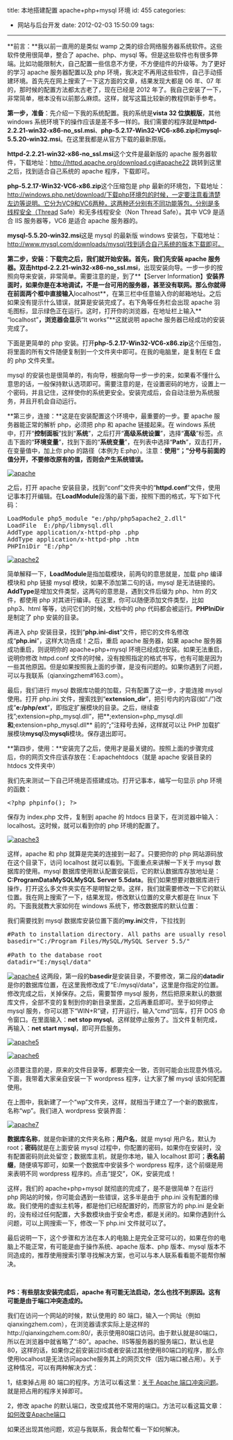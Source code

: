 title: 本地搭建配置 apache+php+mysql 环境
id: 455
categories:

- 网站与后台开发
  date: 2012-02-03 15:50:09
  tags:

---

**前言：**我以前一直用的是类似 wamp 之类的综合网络服务器系统软件。这些软件使用很简单，整合了 apache、php、mysql 等。但是这些软件也有很多弊端。比如功能限制大，自己配置一些信息不方便，不方便组件的升级等。为了更好的学习 apache 服务器配置以及 php 环境，我决定不再用这些软件，自己手动搭建环境。首先先在网上搜索了一下这方面的文章，结果发现大都是 06 年、07 年的，那时候的配置方法都太古老了，现在已经是 2012 年了。我自己安装了一下，非常简单，根本没有以前那么麻烦。这样，就写这篇比较新的教程供新手参考。

**第一步，准备**：先介绍一下我的系统配置。我的系统是**vista 32 位旗舰版**，其他 windows 系统环境下的操作应该是差不多一样的。我们需要的程序就是**httpd-2.2.21-win32-x86-no_ssl.msi**、**php-5.2.17-Win32-VC6-x86.zip**和**mysql-5.5.20-win32.msi**。在这里我都是从官方下载的最新原版。

**httpd-2.2.21-win32-x86-no_ssl.msi**这个文件是最新版的 apache 服务器软件，下载地址：http://httpd.apache.org/download.cgi#apache22 跳转到这里之后，找到适合自己系统的 apache 程序，下载即可。

**php-5.2.17-Win32-VC6-x86.zip**这个压缩包是 php 最新的环境包，下载地址：http://windows.php.net/download/下载php环境包的时候，一定要注意看清楚左边等说明。它分为VC9和VC6两种，这两种还分别有不同功能等包，分别是多线程安全（Thread Safe）和无多线程安全（Non Thread Safe）。其中 VC9 是适合 IIS 服务器等，VC6 是适合 apache 服务器的。

**mysql-5.5.20-win32.msi**这是 mysql 的最新版 windows 安装包，下载地址：http://www.mysql.com/downloads/mysql/找到适合自己系统的版本下载即可。

**第二步，安装：**下载完之后，我们就开始安装。首先，我们先安装 apache 服务器。双击**httpd-2.2.21-win32-x86-no_ssl.msi**，出现安装向导。一步一步的按照向导来安装，非常简单。需要注意的是，到了**【Server Information】**安装界面时，如果你是在本地调试，不是一台可用的服务器，甚至没有联网。那么你就得在前面两个框中直接输入**localhost**，在第三栏中任意输入你的邮箱地址。之后如果没有提示什么错误，就算是安装完成了。右下角等任务栏会出现 apache 羽毛图标，显示绿色正在运行。这时，打开你的浏览器，在地址栏上输入** “localhost”**，浏览器会显示**“It works”**这就说明 apache 服务器已经成功的安装完成了。

下面是更简单的 php 安装。打开**php-5.2.17-Win32-VC6-x86.zip**这个压缩包，将里面的所有文件随便复制到一个文件夹中即可。在我的电脑里，是复制在 E 盘的 php 文件夹里。

mysql 的安装也是很简单的，有向导，根据向导一步一步的来，如果看不懂什么意思的话，一般保持默认选项即可。需要注意的是，在设置密码的地方，设置上一个密码，并且记住，这样使你的系统更安全。安装完成后，会自动注册为系统服务，并且开机会自动运行。

**第三步，连接：**这是在安装配置这个环境中，最重要的一步。要 apache 服务器能正常的解析 php，必须把 php 和 apache 链接起来。在 windows 系统中，打开“**控制面板**”找到“**系统**”，之后打开“**高级系统设置**”，选择“**高级**”标签。点击下面的“**环境变量**”，找到下面的“**系统变量**”，在列表中选择“**Path**”，双击打开，在变量值中，加上你 php 的路径（本例为 E:php）。注意：**使用“；”分号与前面的值分开，不要修改原有的值，否则会产生系统错误。**

[![](https://qxzm-cdn.sapi.work/blog/2012/02/apache.jpg "apache")](https://qxzm-cdn.sapi.work/blog/2012/02/apache.jpg)

之后，打开 apache 安装目录，找到“conf”文件夹中的“**httpd.conf**”文件，使用记事本打开编辑。在**LoadModule**段落的最下面，按照下图的格式，写下如下代码：

<pre>LoadModule php5_module "e:/php/php5apache2_2.dll"
LoadFile  E:/php/libmysql.dll
AddType application/x-httpd-php .php
AddType application/x-httpd-php .htm
PHPIniDir "E:/php"</pre>

[![](https://qxzm-cdn.sapi.work/blog/2012/02/apache2.jpg "apache2")](https://qxzm-cdn.sapi.work/blog/2012/02/apache2.jpg)

简单解释一下，**LoadModule**是指加载模块，前两句的意思就是，加载 php 编译模块和 php 链接 mysql 模块，如果不添加第二句的话，mysql 是无法链接的。**AddType**是增加文件类型，这两句的意思是，遇到文件后缀为 php、htm 的文件，都使用 php 对其进行编译。在这里，你可以随便添加文件类型，比如 php3、html 等等，访问它们的时候，文档中的 php 代码都会被运行。**PHPIniDir** 是制定了 php 安装的目录。

再进入 php 安装目录，找到“**php.ini-dist**”文件，把它的文件名修改成“**php.ini**”，这样大功告成！之后，重启 apache 服务器，如果 apache 服务器成功重启，则说明你的 apache+php+mysql 环境已经成功安装。如果无法重启，说明你修改 httpd.conf 文件的时候，没有按照指定的格式书写，也有可能是因为一些其他原因。但是如果按照我上面的步骤，是没有问题的。如果你遇到了问题，可以与我联系（qianxingzhem#163.com）。

最后，我们进行 mysql 数据库功能的加载，只有配置了这一步，才能连接 mysql 使用。打开 php.ini 文件，搜索找到“**extension_dir**”，把引号内的内容(如”./”)改成”**e:/php/ext**”，即指定扩展模块的目录。之后，继续查找”;extension=php_mysql.dll”，把**;extension=php_mysql.dll**和**;extension=php_mysql.dll** 前的”**;**”注释号去掉，这样就可以让 PHP 加载扩展模块**mysql**及**mysqli**模块。保存退出即可。

**第四步，使用：**安装完了之后，使用才是最关键的。按照上面的步骤完成后，你的网页文件应该存放在：E:apachehtdocs（就是 apache 安装目录的 htdocs 文件夹中）

我们先来测试一下自己环境是否搭建成功。打开记事本，编写一句显示 php 环境的函数：

<pre>&lt;?php phpinfo(); ?&gt;</pre>

保存为 index.php 文件，复制到 apache 的 htdocs 目录下，在浏览器中输入：localhost。这时候，就可以看到你的 php 环境的配置了。

[![](https://qxzm-cdn.sapi.work/blog/2012/02/apache3.jpg "apache3")](https://qxzm-cdn.sapi.work/blog/2012/02/apache3.jpg)

这样，apache 和 php 就算是完美的连接到一起了。只要把你的 php 网站源码放在这个目录下，访问 localhost 就可以看到。下面重点来讲解一下关于 mysql 数据库的使用。mysql 数据库使用默认配置安装后，它的默认数据库存放地址是：**C:ProgramDataMySQLMySQL Server 5.5data**。我们如果想要对数据库进行操作，打开这么多文件夹实在不是明智之举。这样，我们就需要修改一下它的默认位置。我在网上搜索了一下，结果发现，修改默认位置的文章大都是在 linux 下的。下面我就教大家如何在 windows 系统下，修改数据库的默认位置：

我们需要找到 mysql 数据库安装位置下面的**my.ini**文件，下拉找到

<pre>#Path to installation directory. All paths are usually resolved relative to this.
basedir="C:/Program Files/MySQL/MySQL Server 5.5/"

#Path to the database root
datadir="E:/mysql/data"</pre>

[![](https://qxzm-cdn.sapi.work/blog/2012/02/apache4.jpg "apache4")](https://qxzm-cdn.sapi.work/blog/2012/02/apache4.jpg)
这两段，第一段的**basedir**是安装目录，不要修改，第二段的**datadir**是你的数据库位置，在这里我修改成了“E:/mysql/data"，这里是你指定的位置。修改完成之后，关掉保存。之后，需要暂停 mysql 服务，然后把原来默认的数据库文件，全部不变的复制到你的新目录里面，之后再重启即可。至于如何停止 mysql 服务，你可以摁下“WIN+R”键，打开运行，输入“cmd”回车，打开 DOS 命令窗口。在里面输入：**net stop mysql**。这样就停止服务了。当文件复制完成，再输入：**net start mysql**，即可开启服务。

[![](https://qxzm-cdn.sapi.work/blog/2012/02/apache5.jpg "apache5")](https://qxzm-cdn.sapi.work/blog/2012/02/apache5.jpg)

[![](https://qxzm-cdn.sapi.work/blog/2012/02/apache6.jpg "apache6")](https://qxzm-cdn.sapi.work/blog/2012/02/apache6.jpg)

必须要注意的是，原来的文件目录等，都要完全一致，否则可能会出现意外情况。下面，我带着大家亲自安装一下 wordpress 程序，让大家了解 mysql 该如何配置使用。

在上图中，我新建了一个“wp”文件夹，这样，就相当于建立了一个新的数据库，名称“wp”。我们进入 wordpress 安装界面：

[![](https://qxzm-cdn.sapi.work/blog/2012/02/apache7.jpg "apache7")](https://qxzm-cdn.sapi.work/blog/2012/02/apache7.jpg)

**数据库名称**，就是你新建的文件夹名称；**用户名**，就是 mysql 用户名，默认为 root；**密码**就是在上面安装 mysql 过程中，你配置的密码，如果你在安装时，没有配置密码则此处留空；数据库主机，就是你本地，输入 localhost 即可；**表名前缀**，随便填写即可，如果一个数据库中安装多个 wordpress 程序，这个前缀是用来表明不同 wordpress 程序的。点击“提交”，OK，安装完成！

这样，我们的 apache+php+mysql 就彻底的完成了，是不是很简单？在运行 php 网站的时候，你可能会遇到一些错误，这多半是由于 php.ini 没有配置的缘故。我们使用的虚拟主机等，都是他们已经配置好的，而原官方的 php.ini 是全新的，没有经过任何配置，大多数模块由于安全考虑，都是关闭的。如果你遇到什么问题，可以上网搜索一下，修改一下 php.ini 文件就可以了。

最后说明一下，这个步骤和方法在本人的电脑上是完全正常可以的，如果在你的电脑上不能正常，有可能是由于操作系统、apache 版本、php 版本、mysql 版本不同造成的，推荐使用搜索引擎寻找解决方案，也可以与本人联系看看能不能帮你解决。

&nbsp;

**PS：有些朋友安装完成后，apache 有可能无法启动，怎么也找不到原因。这有可能是由于端口冲突造成的。**

我们在访问一个网站的时候，默认使用的 80 端口，输入一个网址（例如 qianxingzhem.com），在浏览器请求实际上是这样的http://qianxingzhem.com:80/，表示使用80端口访问。由于默认就是80端口，所以在浏览器中就省略了“:80”。apache、IIS等服务器的服务端口，默认也是80，这样的话，如果你之前安装过IIS或者安装过其他使用80端口的程序，那么你使用localhost是无法访问apache服务其上的网页文件（因为端口被占用）。关于这种情况，可以有两种解决方式：

1，结束掉占用 80 端口的程序。方法可以看这里：[关于 Apache 端口冲突问题](http://down.cnzz.cn/HelpInfo/49.aspx)。就是把占用的程序关掉即可。

2，修改 apache 的默认端口，改变成其他不常用的端口。方法可以看这篇文章：[如](http://wenku.baidu.com/view/f422521b6bd97f192279e92e.html)<wbr>[何](http://wenku.baidu.com/view/f422521b6bd97f192279e92e.html)<wbr>[改](http://wenku.baidu.com/view/f422521b6bd97f192279e92e.html)<wbr>[变](http://wenku.baidu.com/view/f422521b6bd97f192279e92e.html)<wbr>[A](http://wenku.baidu.com/view/f422521b6bd97f192279e92e.html)<wbr>[p](http://wenku.baidu.com/view/f422521b6bd97f192279e92e.html)<wbr>[a](http://wenku.baidu.com/view/f422521b6bd97f192279e92e.html)<wbr>[c](http://wenku.baidu.com/view/f422521b6bd97f192279e92e.html)<wbr>[h](http://wenku.baidu.com/view/f422521b6bd97f192279e92e.html)<wbr>[e](http://wenku.baidu.com/view/f422521b6bd97f192279e92e.html)<wbr>[端](http://wenku.baidu.com/view/f422521b6bd97f192279e92e.html)<wbr>[口](http://wenku.baidu.com/view/f422521b6bd97f192279e92e.html)<wbr><wbr>
</wbr></wbr></wbr></wbr></wbr></wbr></wbr></wbr></wbr></wbr></wbr></wbr></wbr>

如果还出现其他问题，欢迎与我联系，我会帮忙看一下如何解决。
